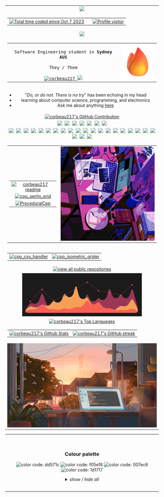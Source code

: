 <!--
<h2 align="center">
  Welcome to corbeau217 World!
  <img src="https://media.giphy.com/media/hvRJCLFzcasrR4ia7z/giphy.gif" width="28">
</h2>
-->

<table align="center" width="80%">
  <tr align="center">
    <td align="center">
      <a href="https://github.com/corbeau217">
        <img src="https://svg-banners.vercel.app/api?type=glitch&text1=corbeau217&width=650&height=150">
      </a>
    </td>
  </tr>
  <tr align="center">
    <td align="center">
      <table align="center">
        <tr align="center">
          <td align="center">
            <a href="https://wakatime.com/@018b08ae-3eb8-4326-bd58-0017702d0437">
              <img src="https://wakatime.com/badge/user/018b08ae-3eb8-4326-bd58-0017702d0437.svg?style=for-the-badge&color=f05e16&labelColor=f05e16" alt="Total time coded since Oct 7 2023" />
            </a>
          </td>
          <td align="center">
          </td>
          <td align="center">
            <a href="https://komarev.com/ghpvc/?username=corbeau217">
              <img src="https://komarev.com/ghpvc/?username=corbeau217&label=clicker%20counter&color=007ec6&style=for-the-badge" alt="Profile visitor" />
            </a>
          </td>
        </tr>
      </table>
    </td>
  </tr>
  <tr align="center">
    <td align="center">
      <a href="https://github.com/corbeau217">
        <img src="https://readme-typing-svg.herokuapp.com?font=roboto+mono&weight=300&pause=1000&color=ff4500&center=true&width=520&lines=obsessed+with+systems%20%2F%20low+level+code;how+do+I+purchase+extra+time?">
      </a>
    </td>
  </tr>
  <tr align="center">
    <td align="center">
      <table align="center">
        <tr>
          <td width="60%" align="center">
            <samp>
              <!-- <a href="https://www.google.com/search?q=Aurora+Griffith">「 Google Me 」</a> -->
              <br>
              Software Engineering student in <b>Sydney AUS</b>
              <br>
              <br>
              They / Them
              <br>
              <br>
              <a href="https://linkedin.com/in/auroragriffith95" target="_blank">
                <img src="https://img.shields.io/badge/LinkedIn-f05e16?style=for-the-badge&logo=linkedin&logoColor=white" alt="corbeau217"/>
              </a>
              <a href="https://twitter.com/corbeau217" target="_blank">
                <img src="https://img.shields.io/badge/Twitter-f05e16?style=for-the-badge&logo=twitter&logoColor=white" />
              </a>
            </samp>
          </td>
          <td width="20%">
            <img src="./assets/fire.png" max-height="150"/>
          </td>
        </tr>
      </table>
    </td>
  </tr>
  <tr align="center">
    <td align="center">
      <ul>
        <li>"<em>Do, or do not. There is no try</em>" has been echoing in my head</li>
        <li>learning about computer science, programming, and electronics</li>
        <li>Ask me about anything <a href="https://github.com/corbeau217/corbeau217/issues">here</a></li>
      </ul>
    </td>
  </tr>
  <tr align="center">
    <td align="center">
      <a href="https://github.com/corbeau217">
        <img src="https://github-profile-summary-cards.vercel.app/api/cards/profile-details?username=corbeau217&custom_title=repo%20activity&theme=codeSTACKr" alt="corbeau217's GitHub Contribution" width="80%"/>
      </a>
    </td>
  </tr>
  <tr align="center">
    <td align="center">
      <samp>
        <img src="https://img.shields.io/badge/Android-ff4500?style=for-the-badge&logo=android&logoColor=white"/>
        <img src="https://img.shields.io/badge/iOS-ff4500?style=for-the-badge&logo=ios&logoColor=white"/>
        <img src="https://img.shields.io/badge/macos-ff4500?style=for-the-badge&logo=macos&logoColor=F0F0F0"/>
        <img src="https://img.shields.io/badge/Ubuntu-ff4500?style=for-the-badge&logo=ubuntu&logoColor=white"/>
        <img src="https://img.shields.io/badge/7/8.1/10-ff4500?style=for-the-badge&logo=windows&logoColor=white"/>
        <img src="https://img.shields.io/badge/95-ff4500?style=for-the-badge&logo=windows95&logoColor=white"/>
        <img src="https://img.shields.io/badge/xp-ff4500?style=for-the-badge&logo=windowsxp&logoColor=white"/>
      </samp>
    </td>
  </tr>
  <tr align="center">
    <td align="center">
      <samp>
        <img src="https://img.shields.io/badge/Anaconda-f05e16.svg?style=for-the-badge&logo=anaconda&logoColor=white"/>
        <img src="https://img.shields.io/badge/CLion-f05e16?style=for-the-badge&logo=clion&logoColor=white"/>
        <img src="https://img.shields.io/badge/Cloudflare-f05e16?style=for-the-badge&logo=Cloudflare&logoColor=white"/>
        <img src="https://img.shields.io/badge/confluence-f05e16.svg?style=for-the-badge&logo=confluence&logoColor=white"/>
        <img src="https://img.shields.io/badge/Dreamweaver-f05e16.svg?style=for-the-badge&logo=Adobe%20Dreamweaver&logoColor=white"/>
        <img src="https://img.shields.io/badge/Dropbox-f05e16.svg?style=for-the-badge&logo=Dropbox&logoColor=white"/>
        <img src="https://img.shields.io/badge/ESLint-f05e16?style=for-the-badge&logo=eslint&logoColor=white"/>
        <img src="https://img.shields.io/badge/flask-f05e16.svg?style=for-the-badge&logo=flask&logoColor=white"/>
        <img src="https://img.shields.io/badge/Git-f05e16?style=for-the-badge&logo=git&logoColor=white"/>
        <img src="https://img.shields.io/badge/github-f05e16.svg?style=for-the-badge&logo=github&logoColor=white"/>
        <img src="https://img.shields.io/badge/pages-f05e16?style=for-the-badge&logo=github&logoColor=white"/>
        <img src="https://img.shields.io/badge/Google%20Drive-f05e16?style=for-the-badge&logo=googledrive&logoColor=white"/>
        <img src="https://img.shields.io/badge/IDEA-f05e16.svg?style=for-the-badge&logo=intellij-idea&logoColor=white"/>
        <img src="https://img.shields.io/badge/joomla-f05e16.svg?style=for-the-badge&logo=joomla&logoColor=white"/>
        <img src="https://img.shields.io/badge/jupyter-f05e16.svg?style=for-the-badge&logo=jupyter&logoColor=white"/>
        <img src="https://img.shields.io/badge/MDN_Web_Docs-f05e16?style=for-the-badge&logo=mdnwebdocs&logoColor=white"/>
        <img src="https://img.shields.io/badge/Notepad++-f05e16.svg?style=for-the-badge&logo=notepad%2b%2b&logoColor=f05e16"/>
        <img src="https://img.shields.io/badge/node.js-f05e16?style=for-the-badge&logo=node.js&logoColor=white"/>
        <img src="https://img.shields.io/badge/NPM-f05e16.svg?style=for-the-badge&logo=npm&logoColor=white"/>
        <img src="https://img.shields.io/badge/OneDrive-f05e16.svg?style=for-the-badge&logo=microsoftonedrive&logoColor=white"/>
        <img src="https://img.shields.io/badge/SAP-f05e16?style=for-the-badge&logo=sap&logoColor=white"/>
        <img src="https://img.shields.io/badge/Trello-f05e16.svg?style=for-the-badge&logo=Trello&logoColor=white"/>
        <img src="https://img.shields.io/badge/VSCode-f05e16?style=for-the-badge&logo=visual%20studio&logoColor=white"/>
      </samp>
    </td>
  </tr>
  <tr align="center">
    <td align="center">
      <table align="center">
        <tr align="center">
          <td align="center">
            <table align="center">
              <tr align="center" width="80%">
                <td align="center">
                  <a href="https://github.com/corbeau217/corbeau217">
                    <img src="https://github-readme-stats.vercel.app/api/pin/?username=corbeau217&repo=corbeau217&border_color=dd571c&bg_color=1d1717&title_color=C9D1D9&text_color=8B949E&icon_color=dd571c" alt="corbeau217 readme"/>
                  </a>
                </td>
              </tr>
              <tr align="center">
                <td align="center">
                  <a href="https://github.com/corbeau217/cpp_perlin_grid">
                    <img src="https://github-readme-stats.vercel.app/api/pin/?username=corbeau217&repo=cpp_perlin_grid&border_color=dd571c&bg_color=1d1717&title_color=C9D1D9&text_color=8B949E&icon_color=dd571c" alt="cpp_perlin_grid"/>
                  </a>
                </td>
              </tr>
              <tr align="center">
                <td align="center">
                  <a href="https://github.com/corbeau217/ProceduralCpp">
                    <img src="https://github-readme-stats.vercel.app/api/pin/?username=corbeau217&repo=ProceduralCpp&border_color=dd571c&bg_color=1d1717&title_color=C9D1D9&text_color=8B949E&icon_color=dd571c" alt="ProceduralCpp"/>
                  </a>
                </td>
              </tr>
            </table>
          </td>
          <td>
            <img src="./assets/busywork.gif" width="400"/>
          </td>
        </tr>
      </table>
    </td>
  </tr>
  <tr align="center">
    <td align="center">
      <table align="center" width="80%">
        <tr align="center">
          <td align="center">
            <a href="https://github.com/corbeau217/cpp_csv_handler">
              <img src="https://github-readme-stats.vercel.app/api/pin/?username=corbeau217&repo=cpp_csv_handler&border_color=dd571c&bg_color=1d1717&title_color=C9D1D9&text_color=8B949E&icon_color=dd571c" alt="cpp_csv_handler" />
            </a>
          </td>
          <td align="center">
            <a href="https://github.com/corbeau217/cpp_isometric_grider">
              <img src="https://github-readme-stats.vercel.app/api/pin/?username=corbeau217&repo=cpp_isometric_grider&border_color=dd571c&bg_color=1d1717&title_color=C9D1D9&text_color=8B949E&icon_color=dd571c" alt="cpp_isometric_grider" />
            </a>
          </td>
        </tr>
      </table>
    </td>
  </tr>
  <tr align="center">
    <td align=center>
      <a href="https://github.com/corbeau217?tab=repositories" target="_blank">
        <img alt="view all public repositories" title="view all public repositories" src="https://img.shields.io/badge/-view%20all%20public%20repositories-f05e16?style=for-the-badge&logo=koding&logoColor=white"/>
      </a>
    </td>
  </tr>
  <tr align="center">
    <td align="center">
      <img src="./assets/3dcoolerstats.gif" width="80%"/>
    </td>
  </tr>
  <tr align="center">
    <td align="center">
      <a href="https://github.com/corbeau217">
        <img alt="corbeau217's Top Languages" width="80%" src="https://github-readme-stats.vercel.app/api/wakatime?username=corbeau217&custom_title=wakatime%20language%20stats&theme=codeSTACKr" width="99%"/>
      </a>
    </td>
  </tr>
  <tr align="center">
    <td align="center">
      <table align="center">
        <tr align="center">
          <td align="center">
            <a href="https://github.com/corbeau217">
              <img alt="corbeau217's Github Stats" src="https://denvercoder1-github-readme-stats.vercel.app/api?username=corbeau217&show_icons=true&count_private=true&theme=codeSTACKr"/>
            </a>
          </td>
          <td align="center">
            <a href="https://github.com/corbeau217">
              <img src="https://github-readme-streak-stats.herokuapp.com/?user=corbeau217&theme=codeSTACKr" alt="corbeau217's GitHub streak"/>
            </a>
          </td>
        </tr>
      </table>
    </td>
  </tr>
  <tr align="center">
    <td align="center">
      <img src="./assets/sunrisewindow.gif"/>
    </td>
  </tr>
</table>

<hr /><!-- ---------------------------- -->
<br />

<h3 align="center">Colour palette</h3>
<p align="center">
  <!-- used colours -->
  <img alt="color code: dd571c" title="color code: dd571c" src="https://img.shields.io/badge/-▇-dd571c?style=for-the-badge&logoColor=white"/>
  <img alt="color code: f05e16" title="color code: f05e16" src="https://img.shields.io/badge/-▇-f05e16?style=for-the-badge&logoColor=white"/>
  <img alt="color code: 007ec6" title="color code: 007ec6" src="https://img.shields.io/badge/-▇-007ec6?style=for-the-badge&logoColor=white"/>
  <img alt="color code: 1d1717" title="color code: 1d1717" src="https://img.shields.io/badge/-▇-1d1717?style=for-the-badge&logoColor=white"/>
  <br />
  <details align="center">
    <summary><i>show / hide all</i></summary>
    <!-- oranges -->
    <img alt="color code: ff4500" title="color code: ff4500" src="https://img.shields.io/badge/-▇-ff4500?style=for-the-badge&logoColor=white"/>
    <img alt="color code: fd6a02" title="color code: fd6a02" src="https://img.shields.io/badge/-▇-fd6a02?style=for-the-badge&logoColor=white"/>
    <img alt="color code: ff7417" title="color code: ff7417" src="https://img.shields.io/badge/-▇-ff7417?style=for-the-badge&logoColor=white"/>
    <img alt="color code: fc6600" title="color code: fc6600" src="https://img.shields.io/badge/-▇-fc6600?style=for-the-badge&logoColor=white"/>
    <img alt="color code: ec9706" title="color code: ec9706" src="https://img.shields.io/badge/-▇-ec9706?style=for-the-badge&logoColor=white"/>
    <img alt="color code: f05e16" title="color code: f05e16" src="https://img.shields.io/badge/-▇-f05e16?style=for-the-badge&logoColor=white"/>
    <img alt="color code: ff6610" title="color code: ff6610" src="https://img.shields.io/badge/-▇-ff6610?style=for-the-badge&logoColor=white"/>
    <img alt="color code: dd571c" title="color code: dd571c" src="https://img.shields.io/badge/-▇-dd571c?style=for-the-badge&logoColor=white"/>
    <img alt="color code: b2560d" title="color code: b2560d" src="https://img.shields.io/badge/-▇-b2560d?style=for-the-badge&logoColor=white"/>
    <img alt="color code: 8d4004" title="color code: 8d4004" src="https://img.shields.io/badge/-▇-8d4004?style=for-the-badge&logoColor=white"/>
    <img alt="color code: 80400b" title="color code: 80400b" src="https://img.shields.io/badge/-▇-80400b?style=for-the-badge&logoColor=white"/>
    <br/>
    <!-- greys -->
    <img alt="color code: 1d1717" title="color code: 1d1717" src="https://img.shields.io/badge/-▇-1d1717?style=for-the-badge&logoColor=white"/>
    <img alt="color code: 232023" title="color code: 232023" src="https://img.shields.io/badge/-▇-232023?style=for-the-badge&logoColor=white"/>
    <img alt="color code: 322d31" title="color code: 322d31" src="https://img.shields.io/badge/-▇-322d31?style=for-the-badge&logoColor=white"/>
    <img alt="color code: 3e3636" title="color code: 3e3636" src="https://img.shields.io/badge/-▇-3e3636?style=for-the-badge&logoColor=white"/>
    <img alt="color code: 564c4d" title="color code: 564c4d" src="https://img.shields.io/badge/-▇-564c4d?style=for-the-badge&logoColor=white"/>
    <img alt="color code: 59515e" title="color code: 59515e" src="https://img.shields.io/badge/-▇-59515e?style=for-the-badge&logoColor=white"/>
    <img alt="color code: 5d5555" title="color code: 5d5555" src="https://img.shields.io/badge/-▇-5d5555?style=for-the-badge&logoColor=white"/>
    <img alt="color code: 787276" title="color code: 787276" src="https://img.shields.io/badge/-▇-787276?style=for-the-badge&logoColor=white"/>
    <img alt="color code: ded4d4" title="color code: ded4d4" src="https://img.shields.io/badge/-▇-ded4d4?style=for-the-badge&logoColor=white"/>
    <br/>
    <!-- redss -->
    <img alt="color code: d0312d" title="color code: d0312d" src="https://img.shields.io/badge/-▇-d0312d?style=for-the-badge&logoColor=white"/>
    <img alt="color code: e3242b" title="color code: e3242b" src="https://img.shields.io/badge/-▇-e3242b?style=for-the-badge&logoColor=white"/>
    <img alt="color code: 990f02" title="color code: 990f02" src="https://img.shields.io/badge/-▇-990f02?style=for-the-badge&logoColor=white"/>
    <img alt="color code: 900603" title="color code: 900603" src="https://img.shields.io/badge/-▇-900603?style=for-the-badge&logoColor=white"/>
    <img alt="color code: 710c04" title="color code: 710c04" src="https://img.shields.io/badge/-▇-710c04?style=for-the-badge&logoColor=white"/>
    <img alt="color code: 680c07" title="color code: 680c07" src="https://img.shields.io/badge/-▇-680c07?style=for-the-badge&logoColor=white"/>
    <img alt="color code: 610c04" title="color code: 610c04" src="https://img.shields.io/badge/-▇-610c04?style=for-the-badge&logoColor=white"/>
    <img alt="color code: 541e1b" title="color code: 541e1b" src="https://img.shields.io/badge/-▇-541e1b?style=for-the-badge&logoColor=white"/>
    <br/>
    <!-- blues -->
    <img alt="color code: 3944bc" title="color code: 3944bc" src="https://img.shields.io/badge/-▇-3944bc?style=for-the-badge&logoColor=white"/>
    <img alt="color code: 0a1172" title="color code: 0a1172" src="https://img.shields.io/badge/-▇-0a1172?style=for-the-badge&logoColor=white"/>
    <img alt="color code: 281e5d" title="color code: 281e5d" src="https://img.shields.io/badge/-▇-281e5d?style=for-the-badge&logoColor=white"/>
    <img alt="color code: 1338be" title="color code: 1338be" src="https://img.shields.io/badge/-▇-1338be?style=for-the-badge&logoColor=white"/>
    <img alt="color code: 016064" title="color code: 016064" src="https://img.shields.io/badge/-▇-016064?style=for-the-badge&logoColor=white"/>
    <img alt="color code: 2832c2" title="color code: 2832c2" src="https://img.shields.io/badge/-▇-2832c2?style=for-the-badge&logoColor=white"/>
    <img alt="color code: 59788e" title="color code: 59788e" src="https://img.shields.io/badge/-▇-59788e?style=for-the-badge&logoColor=white"/>
    <img alt="color code: 29c5f6" title="color code: 29c5f6" src="https://img.shields.io/badge/-▇-29c5f6?style=for-the-badge&logoColor=white"/>
    <img alt="color code: 3a9bdc" title="color code: 3a9bdc" src="https://img.shields.io/badge/-▇-3a9bdc?style=for-the-badge&logoColor=white"/>
    <img alt="color code: 5579c6" title="color code: 5579c6" src="https://img.shields.io/badge/-▇-5579c6?style=for-the-badge&logoColor=white"/>
    <img alt="color code: 1260cc" title="color code: 1260cc" src="https://img.shields.io/badge/-▇-1260cc?style=for-the-badge&logoColor=white"/>
    <img alt="color code: 0080fe" title="color code: 0080fe" src="https://img.shields.io/badge/-▇-0080fe?style=for-the-badge&logoColor=white"/>
    <img alt="color code: 669ef5" title="color code: 669ef5" src="https://img.shields.io/badge/-▇-669ef5?style=for-the-badge&logoColor=white"/>
    <img alt="color code: 008ecc" title="color code: 008ecc" src="https://img.shields.io/badge/-▇-008ecc?style=for-the-badge&logoColor=white"/>
    <img alt="color code: 1c2951" title="color code: 1c2951" src="https://img.shields.io/badge/-▇-1c2951?style=for-the-badge&logoColor=white"/>
    <img alt="color code: 007ec6" title="color code: 007ec6" src="https://img.shields.io/badge/-▇-007ec6?style=for-the-badge&logoColor=white"/><!-- this one is colour dropper from screenshot of the wakatime since we cant change it -->
  </details>
  <br />
</p>
<hr /><!-- ---------------------------- -->
